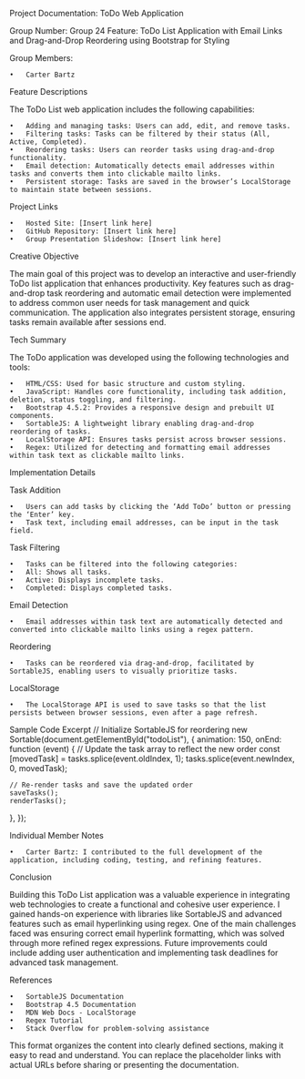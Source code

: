 Project Documentation: ToDo Web Application

Group Number: Group 24
Feature: ToDo List Application with Email Links and Drag-and-Drop Reordering using Bootstrap for Styling

Group Members:

	•	Carter Bartz

Feature Descriptions

The ToDo List web application includes the following capabilities:

	•	Adding and managing tasks: Users can add, edit, and remove tasks.
	•	Filtering tasks: Tasks can be filtered by their status (All, Active, Completed).
	•	Reordering tasks: Users can reorder tasks using drag-and-drop functionality.
	•	Email detection: Automatically detects email addresses within tasks and converts them into clickable mailto links.
	•	Persistent storage: Tasks are saved in the browser’s LocalStorage to maintain state between sessions.

Project Links

	•	Hosted Site: [Insert link here]
	•	GitHub Repository: [Insert link here]
	•	Group Presentation Slideshow: [Insert link here]

Creative Objective

The main goal of this project was to develop an interactive and user-friendly ToDo list application that enhances productivity. Key features such as drag-and-drop task reordering and automatic email detection were implemented to address common user needs for task management and quick communication. The application also integrates persistent storage, ensuring tasks remain available after sessions end.

Tech Summary

The ToDo application was developed using the following technologies and tools:

	•	HTML/CSS: Used for basic structure and custom styling.
	•	JavaScript: Handles core functionality, including task addition, deletion, status toggling, and filtering.
	•	Bootstrap 4.5.2: Provides a responsive design and prebuilt UI components.
	•	SortableJS: A lightweight library enabling drag-and-drop reordering of tasks.
	•	LocalStorage API: Ensures tasks persist across browser sessions.
	•	Regex: Utilized for detecting and formatting email addresses within task text as clickable mailto links.

Implementation Details

Task Addition

	•	Users can add tasks by clicking the ‘Add ToDo’ button or pressing the ‘Enter’ key.
	•	Task text, including email addresses, can be input in the task field.

Task Filtering

	•	Tasks can be filtered into the following categories:
	•	All: Shows all tasks.
	•	Active: Displays incomplete tasks.
	•	Completed: Displays completed tasks.

Email Detection

	•	Email addresses within task text are automatically detected and converted into clickable mailto links using a regex pattern.

Reordering

	•	Tasks can be reordered via drag-and-drop, facilitated by SortableJS, enabling users to visually prioritize tasks.

LocalStorage

	•	The LocalStorage API is used to save tasks so that the list persists between browser sessions, even after a page refresh.

Sample Code Excerpt
// Initialize SortableJS for reordering
new Sortable(document.getElementById("todoList"), {
  animation: 150,
  onEnd: function (event) {
    // Update the task array to reflect the new order
    const [movedTask] = tasks.splice(event.oldIndex, 1);
    tasks.splice(event.newIndex, 0, movedTask);

    // Re-render tasks and save the updated order
    saveTasks();
    renderTasks();
  },
});

Individual Member Notes

	•	Carter Bartz: I contributed to the full development of the application, including coding, testing, and refining features.

Conclusion

Building this ToDo List application was a valuable experience in integrating web technologies to create a functional and cohesive user experience. I gained hands-on experience with libraries like SortableJS and advanced features such as email hyperlinking using regex. One of the main challenges faced was ensuring correct email hyperlink formatting, which was solved through more refined regex expressions. Future improvements could include adding user authentication and implementing task deadlines for advanced task management.

References

	•	SortableJS Documentation
	•	Bootstrap 4.5 Documentation
	•	MDN Web Docs - LocalStorage
	•	Regex Tutorial
	•	Stack Overflow for problem-solving assistance

This format organizes the content into clearly defined sections, making it easy to read and understand. You can replace the placeholder links with actual URLs before sharing or presenting the documentation.
